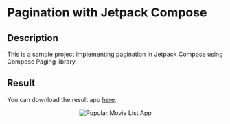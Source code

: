 # Pagination with Jetpack Compose

## Description

This is a sample project implementing pagination in Jetpack Compose using Compose Paging library.

## Result

You can download the result app [here](releaseApk/JetpackPagingApp.apk).
<br>
<div align="center">
  <img src="gif/jetpack%20paing.gif" alt="Popular Movie List App">
</div>